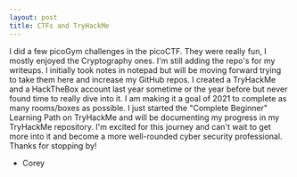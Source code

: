 ```yaml
---
layout: post
title: CTFs and TryHackMe
---
```


I did a few picoGym challenges in the picoCTF. They were really fun, I mostly enjoyed the Cryptography ones. I'm still adding the repo's for my writeups.
I initially took notes in notepad but will be moving forward trying to take them here and increase my GitHub repos. I created a TryHackMe and a HackTheBox account last year
sometime or the year before but never found time to really dive into it. I am making it a goal of 2021 to complete as many rooms/boxes as possible. I just started the 
"Complete Beginner" Learning Path on TryHackMe and will be documenting my progress in my TryHackMe repository. I'm excited for this journey and can't wait to get more into it 
and become a more well-rounded cyber security professional. Thanks for stopping by!

- Corey
